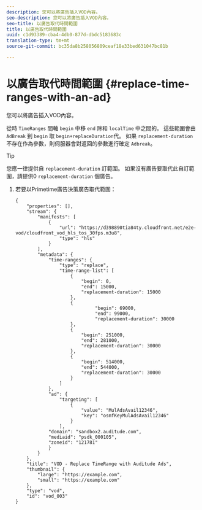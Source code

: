 ```yaml
---
description: 您可以將廣告插入VOD內容。
seo-description: 您可以將廣告插入VOD內容。
seo-title: 以廣告取代時間範圍
title: 以廣告取代時間範圍
uuid: c1d93389-cba4-4db0-877d-dbdc5183683c
translation-type: tm+mt
source-git-commit: bc35da8b258056809ceaf18e33bed631047bc81b

---
```



# 以廣告取代時間範圍 {#replace-time-ranges-with-an-ad}

您可以將廣告插入VOD內容。

從時 `TimeRanges` 間軸 `begin` 中移 `end` 除和 `localTime` 中之間的。 這些範圍會由 `AdBreak` 到 `begin` 取 `begin+replaceDuration`代。 如果 `replacement-duration` 不存在作為參數，則伺服器會對返回的參數進行確定 `Adbreak`。

>[!TIP]
>
>您應一律提供自 `replacement-duration` 訂範圍。 如果沒有廣告要取代此自訂範圍，請提供0 `replacement-duration` 個廣告。

1. 若要以Primetime廣告決策廣告取代範圍：

   ```
   {   
       "properties": [],
       "stream": {
           "manifests": [
               {
                   "url": "https://d398890tia84ty.cloudfront.net/e2e-vod/cloudfront_vod_hls_tos_30fps.m3u8",
                   "type": "hls"
               }
           ],
           "metadata": {
               "time-ranges": {
                   "type": "replace",
                   "time-range-list": [
                       {
                           "begin": 0,
                           "end": 15000,
                           "replacement-duration": 15000
                       },
                       {
                                "begin": 69000,
                                "end": 99000,
                                "replacement-duration": 30000
                       },
                       {
                           "begin": 251000,
                           "end": 281000,
                           "replacement-duration": 30000
                       },
                       {
                           "begin": 514000,
                           "end": 544000,
                           "replacement-duration": 30000
                       }
                   ]
               },
               "ad": {
                   "targeting": [
                       {
                           "value": "MulAdsAvail12346",
                           "key": "osmfKeyMulAdsAvail12346"
                       }
                   ],
               "domain": "sandbox2.auditude.com",
               "mediaid": "psdk_000105",
               "zoneid": "121781"
               }     
           }
       },   
       "title": "VOD - Replace TimeRange with Auditude Ads",
       "thumbnail": {
           "large": "https://example.com",
           "small": "https://example.com"
       },
       "type": "vod",
       "id": "vod_003"
   }
   ```
